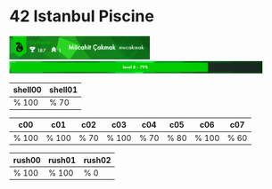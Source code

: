 # 42 Istanbul Piscine

<img src="https://github.com/mucahitcakmak/42-Piscine/blob/master/_ss/_profile.png"  width="50%" height="30%">
<img src="https://github.com/mucahitcakmak/42-Piscine/blob/master/_ss/_levelbar.png"  width="90%" height="30%">

shell00 | shell01 |
--- | --- |
% 100 | % 70 |

c00 | c01 | c02 | c03 | c04 | c05 | c06 | c07 |
| --- |--- |--- |--- |--- |--- |--- |---
| % 100 | % 100 | % 70 | % 100 | % 70 | % 80 | % 100 | % 60 |

| rush00 | rush01 | rush02 |
--- | --- | --- |
| % 100 | % 100 | % 0 |